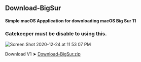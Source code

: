 ## Download-BigSur
#### Simple macOS Appplication for downloading macOS Big Sur 11
### Gatekeeper must be disable to using this.

![Screen Shot 2020-12-24 at 11 53 07 PM](https://user-images.githubusercontent.com/6248794/103120165-9a935780-4644-11eb-9f3a-51ad4550de29.png)


Download V1 ➤ [Download-BigSur.zip](https://github.com/chris1111/Download-BigSur/releases/tag/V1)
